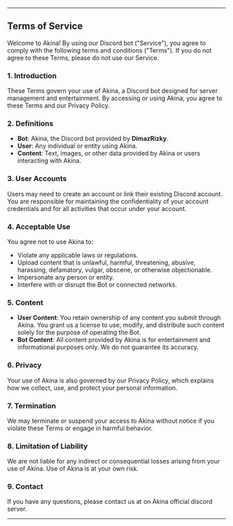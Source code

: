 ---

## **Terms of Service**

Welcome to Akina! By using our Discord bot ("Service"), you agree to comply with the following terms and conditions ("Terms"). If you do not agree to these Terms, please do not use our Service.

### 1. Introduction
These Terms govern your use of Akina, a Discord bot designed for server management and entertainment. By accessing or using Akina, you agree to these Terms and our Privacy Policy.

### 2. Definitions
- **Bot**: Akina, the Discord bot provided by **DimazRizky**.
- **User**: Any individual or entity using Akina.
- **Content**: Text, images, or other data provided by Akina or users interacting with Akina.

### 3. User Accounts
Users may need to create an account or link their existing Discord account. You are responsible for maintaining the confidentiality of your account credentials and for all activities that occur under your account.

### 4. Acceptable Use
You agree not to use Akina to:
- Violate any applicable laws or regulations.
- Upload content that is unlawful, harmful, threatening, abusive, harassing, defamatory, vulgar, obscene, or otherwise objectionable.
- Impersonate any person or entity.
- Interfere with or disrupt the Bot or connected networks.

### 5. Content
- **User Content**: You retain ownership of any content you submit through Akina. You grant us a license to use, modify, and distribute such content solely for the purpose of operating the Bot.
- **Bot Content**: All content provided by Akina is for entertainment and informational purposes only. We do not guarantee its accuracy.

### 6. Privacy
Your use of Akina is also governed by our Privacy Policy, which explains how we collect, use, and protect your personal information.

### 7. Termination
We may terminate or suspend your access to Akina without notice if you violate these Terms or engage in harmful behavior.

### 8. Limitation of Liability
We are not liable for any indirect or consequential losses arising from your use of Akina. Use of Akina is at your own risk.

### 9. Contact
If you have any questions, please contact us at on Akina official discord server.

---